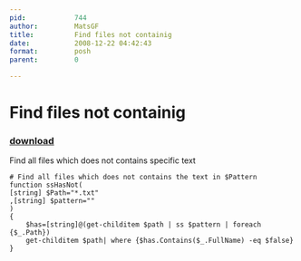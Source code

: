 ```yaml
---
pid:            744
author:         MatsGF
title:          Find files not containig
date:           2008-12-22 04:42:43
format:         posh
parent:         0

---
```


# Find files not containig

### [download](//scripts/744.ps1)

Find all files which does not contains specific text 

```posh
# Find all files which does not contains the text in $Pattern
function ssHasNot(
[string] $Path="*.txt"
,[string] $pattern=""
)
{
	$has=[string]@(get-childitem $path | ss $pattern | foreach {$_.Path})	
	get-childitem $path| where {$has.Contains($_.FullName) -eq $false}
}

```
